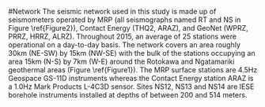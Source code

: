 #Network
The seismic network used in this study is made up of seismometers operated by MRP (all seismographs named RT and NS in Figure \ref{Figure2}), Contact Energy (THQ2, ARAZ), and GeoNet (WPRZ, PRRZ, HRRZ, ALRZ). Throughout 2015, an average of 25 stations were operational on a day-to-day basis. The network covers an area roughly 30km (NE-SW) by 15km (NW-SE) with the bulk of the stations occupying an area 15km (N-S) by 7km (W-E) around the Rotokawa and Ngatamariki geothermal areas (Figure \ref{Figure1}). The MRP surface stations are 4.5Hz Geospace GS-11D instruments whereas the Contact Energy station ARAZ is a 1.0Hz Mark Products L-4C3D sensor. Sites NS12, NS13 and NS14 are IESE borehole instruments installed at depths of between 200 and 514 meters.